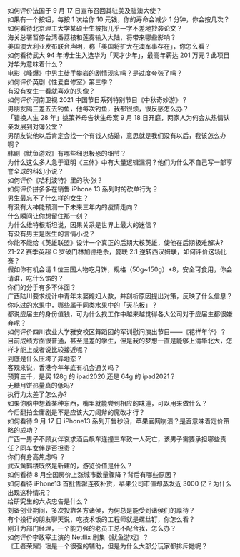 如何评价法国于 9 月 17 日宣布召回其驻美及驻澳大使？  
如果有一个按钮，每按 1 次给你 10 元钱，你的寿命会减少 1 分钟，你会按几次？  
如何看待北京理工大学某硕士生被指几乎一字不差地抄袭论文？  
海关总署暂停台湾番荔枝和莲雾输入大陆，将带来哪些影响？  
美国澳大利亚发布联合声明，称「美国将扩大在澳军事存在」，你怎么看？  
如何看待武大 94 年博士生入选华为「天才少年」，最高年薪达 201 万元？此项目对华为意味着什么？  
电影《峰爆》中男主徒手攀岩的剧情现实吗？是过度夸张了吗？  
如何评价英剧《性爱自修室》第三季？  
有没有女生一看就喜欢的头像？  
如何评价河南卫视 2021 中国节日系列特别节目《中秋奇妙游》？  
男朋友隔三差五去钓鱼，他每次钓鱼，我都很烦，很反感怎么办？  
「错换人生 28 年」姚策养母告状生母案 9 月 18 日开庭，两家人为何会从热情认亲发展到对簿公堂？  
男朋友说他以后肯定会找一个有钱人结婚，意思就是我们没有以后，我该怎么办啊？  
韩剧《鱿鱼游戏》有哪些细思极恐的细节？  
为什么这么多人急于证明《三体》中有大量逻辑漏洞？他们为什么不自己写一部享誉全球的科幻小说？  
如何评价《哈利波特》里的秋·张？  
如何评价拼多多在销售 iPhone 13 系列时的砍单行为？  
男生最忘不了什么样的女生？  
有没有大神能预测一下未来三年内的疫情走向？  
什么瞬间让你想留住那一刻？  
为什么维特根斯坦说，因果关系是世界上最大的迷信？  
有没有男主是医生的言情小说？  
你能不能给《英雄联盟》设计一个真正的后期大核英雄，使他在后期极难解决?  
21-22 赛季英超 C 罗破门林加德绝杀，曼联 2:1 逆转西汉姆联，如何评价这场比赛？  
假如你有机会请 1 位三国人物吃月饼，规格（50g~150g）*8，安全可食用，你会请谁，吃什么馅的？  
你们的分手有多不体面？  
广西陆川要求统计中青年未娶媳妇人数，并剖析原因提出对策，反映了什么信息？  
你吃过的水果中，哪些属于同类水果中的「天花板」？  
都说应届生的身份值钱，可为什么找工作中越来越觉得各大公司对于应届生都很嫌弃呢？  
如何评价四川农业大学雅安校区舞蹈团的军训慰问演出节目——《花样年华》？  
目前成绩方面很普通，甚至是差的学生，但是我的梦想一直是能够上清华北大，怎样才能上或者说比较接近呢？  
到底是什么压垮了异地恋？  
客观来说，香港今年年底有机会通关吗？  
预算三千，是买 128g 的 ipad2020 还是 64g 的 ipad2021？  
无糖月饼热量真的低吗?  
执行力太差了怎么办?  
如果你脑中想着某种东西，嘴里就能尝到相应的味道，可以用来做什么？  
今后翻拍金庸剧是不是应该大刀阔斧的魔改才行？  
如何看待 9 月 17 日 iPhone13 系列开售秒没，苹果官网崩溃？是否意味着定价策略的成功？  
广西一男子不顾女伴哀求酒后飙车连撞三车致一人死亡，该男子需要承担哪些责任？同车女伴是否担责？  
你们有身高焦虑吗 ？  
武汉黄鹤楼既然是新建的，游览价值是什么？  
如何看待 8 月全国房价上涨城市数量骤降？背后有哪些原因？  
如何看待 iPhone13 首批售罄连夜补货，苹果公司市值却蒸发近 3000 亿？为什么出现这种情况？  
给研究生的六点忠告是什么？  
刘备创业期间，多次投靠各方诸侯，为何总是能受到诸侯们的厚待？  
有个投行的朋友聊天说，吃技术饭的工程师就是螺丝钉，你怎么看？  
刚升为部门经理，一个能力强的老员工总不配合我，怎么办？  
如何评价李政宰主演的 Netflix 剧集《鱿鱼游戏》？  
《王者荣耀》瑶是一个很强的辅助，但是为什么大部分玩家都排斥她呢？  
